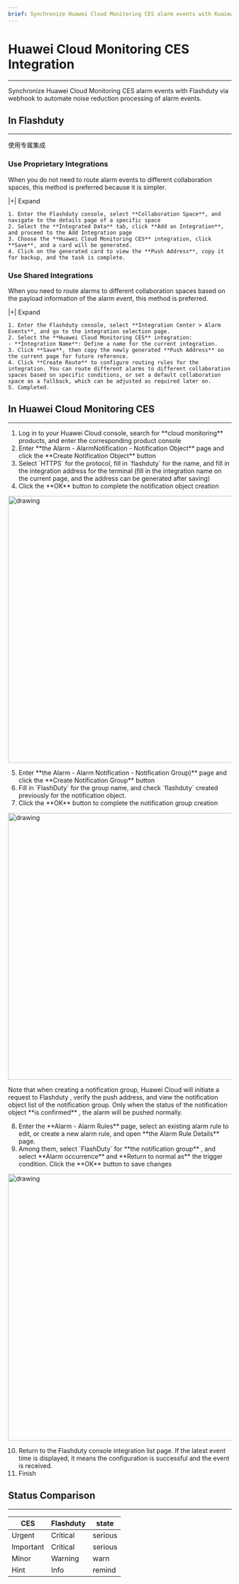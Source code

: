```yaml
---
brief: Synchronize Huawei Cloud Monitoring CES alarm events with Kuaimao Xinyun via webhook to automate noise reduction processing of alarm events"
---
```


# Huawei Cloud Monitoring CES Integration

---

Synchronize Huawei Cloud Monitoring CES alarm events with Flashduty via webhook to automate noise reduction processing of alarm events.

## In Flashduty
---
使用专属集成

### Use Proprietary Integrations

When you do not need to route alarm events to different collaboration spaces, this method is preferred because it is simpler.


|+| Expand

    1. Enter the Flashduty console, select **Collaboration Space**, and navigate to the details page of a specific space
    2. Select the **Integrated Data** tab, click **Add an Integration**, and proceed to the Add Integration page
    3. Choose the **Huawei Cloud Monitoring CES** integration, click **Save**, and a card will be generated.
    4. Click on the generated card to view the **Push Address**, copy it for backup, and the task is complete.

### Use Shared Integrations

When you need to route alarms to different collaboration spaces based on the payload information of the alarm event, this method is preferred.


|+| Expand

    1. Enter the Flashduty console, select **Integration Center > Alarm Events**, and go to the integration selection page.
    2. Select the **Huawei Cloud Monitoring CES** integration:
    - **Integration Name**: Define a name for the current integration.
    3. Click **Save**, then copy the newly generated **Push Address** on the current page for future reference.
    4. Click **Create Route** to configure routing rules for the integration. You can route different alarms to different collaboration spaces based on specific conditions, or set a default collaboration space as a fallback, which can be adjusted as required later on.
    5. Completed.

## In Huawei Cloud Monitoring CES
---
<div id="!"><ol><li>Log in to your Huawei Cloud console, search for **cloud monitoring** products, and enter the corresponding product console</li><li> Enter **the Alarm - AlarmNotification - Notification Object** page and click the **Create Notification Object** button</li><li> Select `HTTPS` for the protocol, fill in `flashduty` for the name, and fill in the integration address for the terminal (fill in the integration name on the current page, and the address can be generated after saving)</li><li> Click the **OK** button to complete the notification object creation</li></ol><img alt="drawing" width="600" src="https://fcdoc.github.io/img/tgH1UDKys17VJAMsXbifQp-qYjXBKKOpusNdIiZJYbE.avif"><ol start="5"><li> Enter **the Alarm - Alarm Notification - Notification Group)** page and click the **Create Notification Group** button</li><li> Fill in `FlashDuty` for the group name, and check `flashduty` created previously for the notification object.</li><li> Click the **OK** button to complete the notification group creation</li></ol><img alt="drawing" width="600" src="https://fcdoc.github.io/img/un2_U8J_auion76Ks570Tt6OQj1_akTliX0oX-a3QUQ.avif"><p> Note that when creating a notification group, Huawei Cloud will initiate a request to Flashduty , verify the push address, and view the notification object list of the notification group. Only when the status of the notification object **is confirmed** , the alarm will be pushed normally.</p><ol start="8"><li> Enter the **Alarm - Alarm Rules** page, select an existing alarm rule to edit, or create a new alarm rule, and open **the Alarm Rule Details** page.</li><li> Among them, select `FlashDuty` for **the notification group** , and select **Alarm occurrence** and **Return to normal as** the trigger condition. Click the **OK** button to save changes</li></ol><img alt="drawing" width="600" src="https://fcdoc.github.io/img/XNjNCWbTfuFnsmavwkCyhMtG9DJNykfjqsIQiLG4Sj4.avif"><ol start="10"><li> Return to the Flashduty console integration list page. If the latest event time is displayed, it means the configuration is successful and the event is received.</li><li> Finish</li></ol></div>

## Status Comparison
---
<div class="md-block">

| CES  |  Flashduty  | state |
| ---- | -------- | ---- |
| Urgent | Critical | serious |
| Important | Critical | serious |
| Minor | Warning  | warn |
| Hint | Info     | remind |

</div>